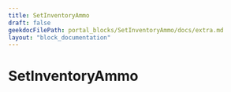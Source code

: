 ```yaml
---
title: SetInventoryAmmo
draft: false
geekdocFilePath: portal_blocks/SetInventoryAmmo/docs/extra.md
layout: "block_documentation"
---
```

# SetInventoryAmmo